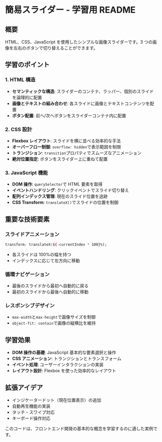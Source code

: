 # 簡易スライダー - 学習用 README

## 概要

HTML、CSS、JavaScript を使用したシンプルな画像スライダーです。3 つの画像を左右のボタンで切り替えることができます。

## 学習のポイント

### 1. HTML 構造

- **セマンティックな構造**: スライダーのコンテナ、ラッパー、個別のスライドを論理的に配置
- **画像とテキストの組み合わせ**: 各スライドに画像とテキストコンテンツを配置
- **ボタン配置**: 前へ/次へボタンをスライダーコンテナ内に配置

### 2. CSS 設計

- **Flexbox レイアウト**: スライドを横に並べる効率的な手法
- **オーバーフロー制御**: `overflow: hidden`で表示範囲を制限
- **トランジション**: `transition`プロパティでスムーズなアニメーション
- **絶対位置指定**: ボタンをスライダー上に重ねて配置

### 3. JavaScript 機能

- **DOM 操作**: `querySelector`で HTML 要素を取得
- **イベントハンドリング**: クリックイベントでスライド切り替え
- **配列インデックス管理**: 現在のスライド位置を追跡
- **CSS Transform**: `translateX()`でスライドの位置を制御

## 重要な技術要素

### スライドアニメーション

```css
transform: translateX(${-currentIndex * 100}%);
```

- 各スライドは 100%の幅を持つ
- インデックスに応じて左方向に移動

### 循環ナビゲーション

- 最後のスライドから最初へ自動的に戻る
- 最初のスライドから最後へ自動的に移動

### レスポンシブデザイン

- `max-width`と`max-height`で画像サイズを制御
- `object-fit: contain`で画像の縦横比を維持

## 学習効果

- **DOM 操作の基礎**: JavaScript 基本的な要素選択と操作
- **CSS アニメーション**: トランジションとトランスフォーム
- **イベント処理**: ユーザーインタラクションの実装
- **レイアウト設計**: Flexbox を使った効率的なレイアウト

## 拡張アイデア

- インジケータードット（現在位置表示）の追加
- 自動再生機能の実装
- タッチ・スワイプ対応
- キーボード操作対応

このコードは、フロントエンド開発の基本的な概念を学習するのに適した実例です。
